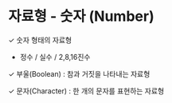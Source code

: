 # 자료형 - 숫자 (Number)
 ✓ 숫자 형태의 자료형
  - 정수 / 실수 / 2,8,16진수

 ✓ 부울(Boolean) : 참과 거짓을 나타내는 자료형

 ✓ 문자(Character) : 한 개의 문자를 표현하는 자료형

 